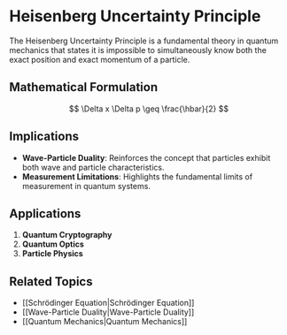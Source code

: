 # Heisenberg Uncertainty Principle

The Heisenberg Uncertainty Principle is a fundamental theory in quantum mechanics that states it is impossible to simultaneously know both the exact position and exact momentum of a particle.

## Mathematical Formulation
$$ \Delta x \Delta p \geq \frac{\hbar}{2} $$

## Implications

- **Wave-Particle Duality**: Reinforces the concept that particles exhibit both wave and particle characteristics.
- **Measurement Limitations**: Highlights the fundamental limits of measurement in quantum systems.

## Applications

1. **Quantum Cryptography**
2. **Quantum Optics**
3. **Particle Physics**

## Related Topics

- [[Schrödinger Equation|Schrödinger Equation]]
- [[Wave-Particle Duality|Wave-Particle Duality]]
- [[Quantum Mechanics|Quantum Mechanics]]
